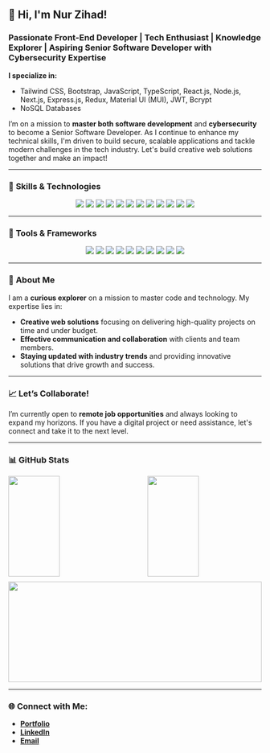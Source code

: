 ## 👋 Hi, I'm **Nur Zihad!**

### Passionate Front-End Developer | Tech Enthusiast | Knowledge Explorer | Aspiring Senior Software Developer with Cybersecurity Expertise

**I specialize in:**
- Tailwind CSS, Bootstrap, JavaScript, TypeScript, React.js, Node.js, Next.js, Express.js, Redux, Material UI (MUI), JWT, Bcrypt
- NoSQL Databases

I’m on a mission to **master both software development** and **cybersecurity** to become a Senior Software Developer. As I continue to enhance my technical skills, I'm driven to build secure, scalable applications and tackle modern challenges in the tech industry. Let's build creative web solutions together and make an impact!

---

### 🚀 **Skills & Technologies**

<div align="center"> 
    <img src="https://img.shields.io/badge/JavaScript-F7DF1E?style=for-the-badge&logo=javascript&logoColor=black" />
    <img src="https://img.shields.io/badge/TypeScript-3178C6?style=for-the-badge&logo=typescript&logoColor=white" />
    <img src="https://img.shields.io/badge/React-61DAFB?style=for-the-badge&logo=react&logoColor=black" />
    <img src="https://img.shields.io/badge/Redux-764ABC?style=for-the-badge&logo=redux&logoColor=white" />
    <img src="https://img.shields.io/badge/Node.js-339933?style=for-the-badge&logo=node.js&logoColor=white" />
    <img src="https://img.shields.io/badge/Express.js-000000?style=for-the-badge&logo=express&logoColor=white" />
    <img src="https://img.shields.io/badge/Next.js-000000?style=for-the-badge&logo=next.js&logoColor=white" />
    <img src="https://img.shields.io/badge/Tailwind%20CSS-38B2AC?style=for-the-badge&logo=tailwind-css&logoColor=white" />
    <img src="https://img.shields.io/badge/Material%20UI-007FFF?style=for-the-badge&logo=mui&logoColor=white" />
    <img src="https://img.shields.io/badge/NoSQL-232F3E?style=for-the-badge&logo=nosql&logoColor=white" />
    <img src="https://img.shields.io/badge/JWT-000000?style=for-the-badge&logo=json-web-tokens&logoColor=white" />
    <img src="https://img.shields.io/badge/Bcrypt-E34F26?style=for-the-badge&logo=undefined&logoColor=white" />
</div>

---

### 🔧 **Tools & Frameworks**

<div align="center">
    <img src="https://img.shields.io/badge/GitHub-181717?style=for-the-badge&logo=github&logoColor=white" />
    <img src="https://img.shields.io/badge/Framer%20Motion-0055FF?style=for-the-badge&logo=framer&logoColor=white" />
    <img src="https://img.shields.io/badge/Magic%20UI-blue?style=for-the-badge&logo=magic-ui&logoColor=white" />
    <img src="https://img.shields.io/badge/Ancestor%20UI-purple?style=for-the-badge&logo=ancestor-ui&logoColor=white" />
    <img src="https://img.shields.io/badge/React%20Hook%20Form-E34F26?style=for-the-badge&logo=react-hook-form&logoColor=white" />
    <img src="https://img.shields.io/badge/Swiper.js-000000?style=for-the-badge&logo=swiper&logoColor=white" />
    <img src="https://img.shields.io/badge/React%20Icons-61DAFB?style=for-the-badge&logo=react-icons&logoColor=black" />
    <img src="https://img.shields.io/badge/Sonner%20Toast-FF5630?style=for-the-badge&logo=sonner-toast&logoColor=white" />
    <img src="https://img.shields.io/badge/Vercel-000000?style=for-the-badge&logo=vercel&logoColor=white" />
    <img src="https://img.shields.io/badge/Lottie-000000?style=for-the-badge&logo=lottie&logoColor=white" />
</div>

---

### 🌟 **About Me**

I am a **curious explorer** on a mission to master code and technology. My expertise lies in:
- **Creative web solutions** focusing on delivering high-quality projects on time and under budget.
- **Effective communication and collaboration** with clients and team members.
- **Staying updated with industry trends** and providing innovative solutions that drive growth and success.

---

### 📈 **Let’s Collaborate!**

I’m currently open to **remote job opportunities** and always looking to expand my horizons. If you have a digital project or need assistance, let's connect and take it to the next level.

---

### 📊 **GitHub Stats**

<div style="display: flex; justify-content: space-between ; gap: 10px">
    <img src="https://github-readme-stats.vercel.app/api?username=Zihadx&show_icons=true&theme=radical" style="width: 45%; height: 200px;" />
    <img src="https://github-readme-stats.vercel.app/api/top-langs/?username=Zihadx&layout=compact&theme=radical" style="width: 45%; height: 200px;" />
</div>
<div style="margin-top: 10px;">
    <img src="https://github-readme-streak-stats.herokuapp.com/?user=Zihadx&theme=radical" style="width: 100%; height: 200px; object-fit: cover;" />
</div>

---

### 🌐 **Connect with Me:**
- **[Portfolio](https://nur-zihad.netlify.app)**
- **[LinkedIn](https://www.linkedin.com/in/nur-zihad)**
- **[Email](mailto:nurzihad.info@gmail.com)**
